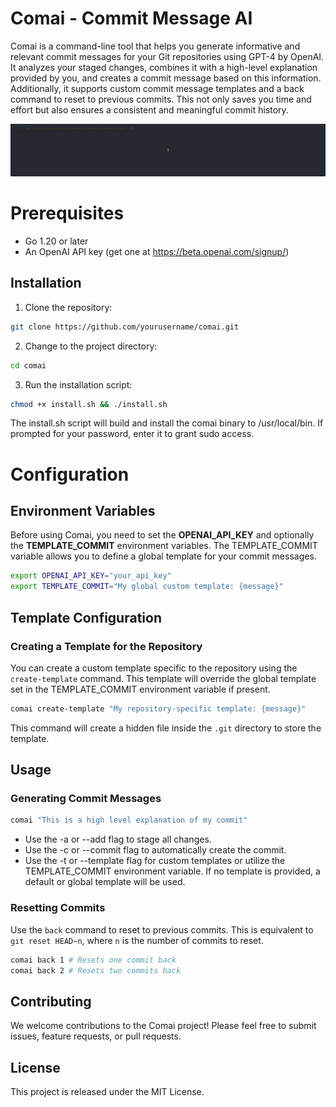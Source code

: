 # Comai - Commit Message AI

Comai is a command-line tool that helps you generate informative and relevant commit messages for your Git repositories using GPT-4 by OpenAI. It analyzes your staged changes, combines it with a high-level explanation provided by you, and creates a commit message based on this information. Additionally, it supports custom commit message templates and a back command to reset to previous commits. This not only saves you time and effort but also ensures a consistent and meaningful commit history.

![ScreenShoot](comai.gif)

# Prerequisites

- Go 1.20 or later
- An OpenAI API key (get one at https://beta.openai.com/signup/)

## Installation

1. Clone the repository:

```bash
git clone https://github.com/yourusername/comai.git

```

2. Change to the project directory:

```bash
cd comai
```

3. Run the installation script:

```bash
chmod +x install.sh && ./install.sh
```

The install.sh script will build and install the comai binary to /usr/local/bin. If prompted for your password, enter it to grant sudo access.

# Configuration

## Environment Variables

Before using Comai, you need to set the **OPENAI_API_KEY** and optionally the **TEMPLATE_COMMIT** environment variables. The TEMPLATE_COMMIT variable allows you to define a global template for your commit messages.

```bash
export OPENAI_API_KEY="your_api_key"
export TEMPLATE_COMMIT="My global custom template: {message}"
```

## Template Configuration

### Creating a Template for the Repository

You can create a custom template specific to the repository using the `create-template` command. This template will override the global template set in the TEMPLATE_COMMIT environment variable if present.

```bash
comai create-template "My repository-specific template: {message}"
```

This command will create a hidden file inside the `.git` directory to store the template.

## Usage

### Generating Commit Messages

```bash
comai "This is a high level explanation of my commit"
```

- Use the -a or --add flag to stage all changes.
- Use the -c or --commit flag to automatically create the commit.
- Use the -t or --template flag for custom templates or utilize the TEMPLATE_COMMIT environment variable. If no template is provided, a default or global template will be used.

### Resetting Commits

Use the `back` command to reset to previous commits. This is equivalent to `git reset HEAD~n`, where `n` is the number of commits to reset.

```bash
comai back 1 # Resets one commit back
comai back 2 # Resets two commits back
```

## Contributing

We welcome contributions to the Comai project! Please feel free to submit issues, feature requests, or pull requests.

## License

This project is released under the MIT License.
